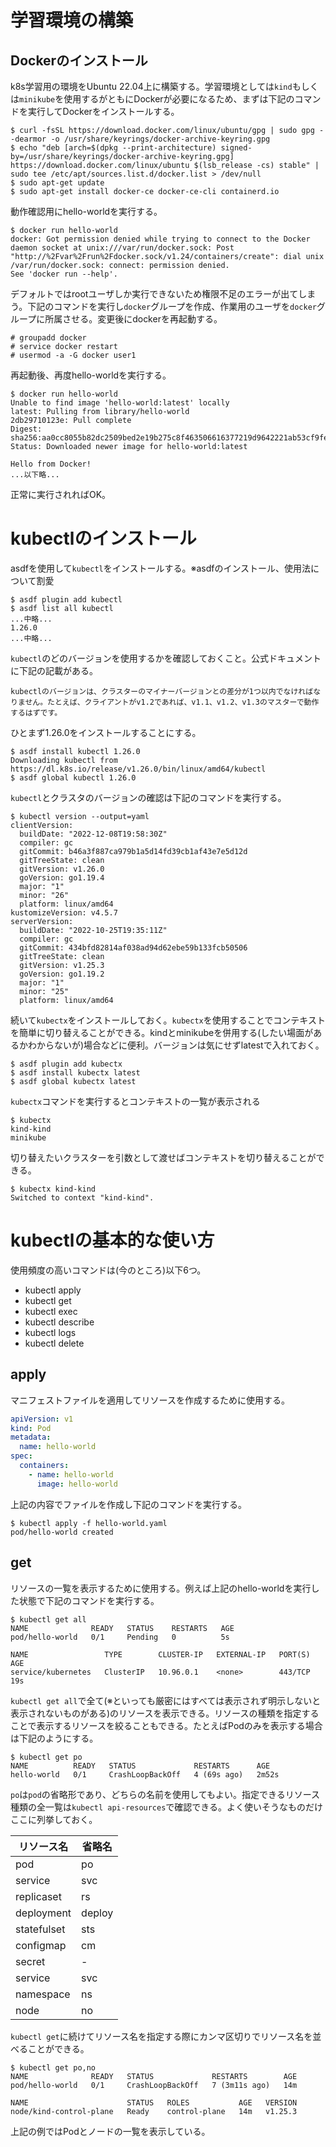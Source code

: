 # 学習環境の構築

## Dockerのインストール

k8s学習用の環境をUbuntu 22.04上に構築する。学習環境としては`kind`もしくは`minikube`を使用するがともにDockerが必要になるため、まずは下記のコマンドを実行してDockerをインストールする。

```
$ curl -fsSL https://download.docker.com/linux/ubuntu/gpg | sudo gpg --dearmor -o /usr/share/keyrings/docker-archive-keyring.gpg
$ echo "deb [arch=$(dpkg --print-architecture) signed-by=/usr/share/keyrings/docker-archive-keyring.gpg] https://download.docker.com/linux/ubuntu $(lsb_release -cs) stable" | sudo tee /etc/apt/sources.list.d/docker.list > /dev/null
$ sudo apt-get update
$ sudo apt-get install docker-ce docker-ce-cli containerd.io
```

動作確認用にhello-worldを実行する。

```
$ docker run hello-world
docker: Got permission denied while trying to connect to the Docker daemon socket at unix:///var/run/docker.sock: Post "http://%2Fvar%2Frun%2Fdocker.sock/v1.24/containers/create": dial unix /var/run/docker.sock: connect: permission denied.
See 'docker run --help'.
```

デフォルトではrootユーザしか実行できないため権限不足のエラーが出てしまう。下記のコマンドを実行し`docker`グループを作成、作業用のユーザを`docker`グループに所属させる。変更後にdockerを再起動する。

```
# groupadd docker
# service docker restart
# usermod -a -G docker user1
```

再起動後、再度hello-worldを実行する。

```
$ docker run hello-world
Unable to find image 'hello-world:latest' locally
latest: Pulling from library/hello-world
2db29710123e: Pull complete
Digest: sha256:aa0cc8055b82dc2509bed2e19b275c8f463506616377219d9642221ab53cf9fe
Status: Downloaded newer image for hello-world:latest

Hello from Docker!
...以下略...
```

正常に実行されればOK。

# kubectlのインストール

asdfを使用して`kubectl`をインストールする。※asdfのインストール、使用法について割愛

```
$ asdf plugin add kubectl
$ asdf list all kubectl
...中略...
1.26.0
...中略...
```

`kubectl`のどのバージョンを使用するかを確認しておくこと。公式ドキュメントに下記の記載がある。

```
kubectlのバージョンは、クラスターのマイナーバージョンとの差分が1つ以内でなければなりません。たとえば、クライアントがv1.2であれば、v1.1、v1.2、v1.3のマスターで動作するはずです。
```

ひとまず1.26.0をインストールすることにする。

```
$ asdf install kubectl 1.26.0
Downloading kubectl from https://dl.k8s.io/release/v1.26.0/bin/linux/amd64/kubectl
$ asdf global kubectl 1.26.0
```

`kubectl`とクラスタのバージョンの確認は下記のコマンドを実行する。

```
$ kubectl version --output=yaml
clientVersion:
  buildDate: "2022-12-08T19:58:30Z"
  compiler: gc
  gitCommit: b46a3f887ca979b1a5d14fd39cb1af43e7e5d12d
  gitTreeState: clean
  gitVersion: v1.26.0
  goVersion: go1.19.4
  major: "1"
  minor: "26"
  platform: linux/amd64
kustomizeVersion: v4.5.7
serverVersion:
  buildDate: "2022-10-25T19:35:11Z"
  compiler: gc
  gitCommit: 434bfd82814af038ad94d62ebe59b133fcb50506
  gitTreeState: clean
  gitVersion: v1.25.3
  goVersion: go1.19.2
  major: "1"
  minor: "25"
  platform: linux/amd64
```

続いて`kubectx`をインストールしておく。`kubectx`を使用することでコンテキストを簡単に切り替えることができる。kindとminikubeを併用する(したい場面があるかわからないが)場合などに便利。バージョンは気にせずlatestで入れておく。

```
$ asdf plugin add kubectx
$ asdf install kubectx latest
$ asdf global kubectx latest
```

`kubectx`コマンドを実行するとコンテキストの一覧が表示される

```
$ kubectx
kind-kind
minikube
```

切り替えたいクラスターを引数として渡せばコンテキストを切り替えることができる。

```
$ kubectx kind-kind
Switched to context "kind-kind".
```

# kubectlの基本的な使い方

使用頻度の高いコマンドは(今のところ)以下6つ。

- kubectl apply
- kubectl get
- kubectl exec
- kubectl describe
- kubectl logs
- kubectl delete

## apply

マニフェストファイルを適用してリソースを作成するために使用する。

```yaml
apiVersion: v1
kind: Pod
metadata:
  name: hello-world
spec:
  containers:
    - name: hello-world
      image: hello-world
```

上記の内容でファイルを作成し下記のコマンドを実行する。

```
$ kubectl apply -f hello-world.yaml
pod/hello-world created
```

## get

リソースの一覧を表示するために使用する。例えば上記のhello-worldを実行した状態で下記のコマンドを実行する。

```
$ kubectl get all
NAME              READY   STATUS    RESTARTS   AGE
pod/hello-world   0/1     Pending   0          5s

NAME                 TYPE        CLUSTER-IP   EXTERNAL-IP   PORT(S)   AGE
service/kubernetes   ClusterIP   10.96.0.1    <none>        443/TCP   19s
```

`kubectl get all`で全て(※といっても厳密にはすべては表示されず明示しないと表示されないものがある)のリソースを表示できる。リソースの種類を指定することで表示するリソースを絞ることもできる。たとえばPodのみを表示する場合は下記のようにする。

```
$ kubectl get po
NAME          READY   STATUS             RESTARTS      AGE
hello-world   0/1     CrashLoopBackOff   4 (69s ago)   2m52s
```

`po`は`pod`の省略形であり、どちらの名前を使用してもよい。指定できるリソース種類の全一覧は`kubectl api-resources`で確認できる。よく使いそうなものだけここに列挙しておく。

| リソース名 | 省略名 |
|-|-|
|pod|po|
|service|svc|
|replicaset|rs|
|deployment|deploy|
|statefulset|sts|
|configmap|cm|
|secret|-|
|service|svc|
|namespace|ns|
|node|no|

`kubectl get`に続けてリソース名を指定する際にカンマ区切りでリソース名を並べることができる。

```
$ kubectl get po,no
NAME              READY   STATUS             RESTARTS        AGE
pod/hello-world   0/1     CrashLoopBackOff   7 (3m11s ago)   14m

NAME                      STATUS   ROLES           AGE   VERSION
node/kind-control-plane   Ready    control-plane   14m   v1.25.3
```

上記の例ではPodとノードの一覧を表示している。
